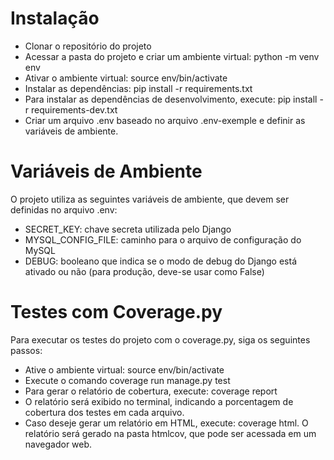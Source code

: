 # Instalação
* Clonar o repositório do projeto
* Acessar a pasta do projeto e criar um ambiente virtual: python -m venv env
* Ativar o ambiente virtual: source env/bin/activate
* Instalar as dependências: pip install -r requirements.txt
* Para instalar as dependências de desenvolvimento, execute: pip install -r requirements-dev.txt
* Criar um arquivo .env baseado no arquivo .env-exemple e definir as variáveis de ambiente.

# Variáveis de Ambiente
O projeto utiliza as seguintes variáveis de ambiente, que devem ser definidas no arquivo .env:

* SECRET_KEY: chave secreta utilizada pelo Django
* MYSQL_CONFIG_FILE: caminho para o arquivo de configuração do MySQL
* DEBUG: booleano que indica se o modo de debug do Django está ativado ou não (para produção, deve-se usar como False)

# Testes com Coverage.py
Para executar os testes do projeto com o coverage.py, siga os seguintes passos:

* Ative o ambiente virtual: source env/bin/activate
* Execute o comando coverage run manage.py test
* Para gerar o relatório de cobertura, execute: coverage report
* O relatório será exibido no terminal, indicando a porcentagem de cobertura dos testes em cada arquivo.
* Caso deseje gerar um relatório em HTML, execute: coverage html. O relatório será gerado na pasta htmlcov, que pode ser acessada em um navegador web.